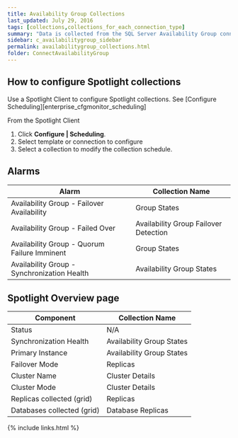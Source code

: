 ```yaml
---
title: Availability Group Collections
last_updated: July 29, 2016
tags: [collections,collections_for_each_connection_type]
summary: "Data is collected from the SQL Server Availability Group connection from the following Spotlight collections."
sidebar: c_availabilitygroup_sidebar
permalink: availabilitygroup_collections.html
folder: ConnectAvailabilityGroup
---
```




 


## How to configure Spotlight collections

Use a Spotlight Client to configure Spotlight collections. See [Configure Scheduling][enterprise_cfgmonitor_scheduling]

From the Spotlight Client

1.  Click **Configure \| Scheduling**.
2.  Select template or connection to configure
3.  Select a collection to modify the collection schedule.


## Alarms

Alarm | Collection Name
------|-----------
Availability Group - Failover Availability | Group States
Availability Group - Failed Over | Availability Group Failover Detection
Availability Group - Quorum Failure Imminent | Group States
Availability Group - Synchronization Health | Availability Group States

## Spotlight Overview page

Component | Collection Name
----------|-----------
Status | N/A   
Synchronization Health | Availability Group States   
Primary Instance | Availability Group States   
Failover Mode | Replicas   
Cluster Name | Cluster Details   
Cluster Mode | Cluster Details   
Replicas collected (grid) | Replicas   
Databases collected (grid) | Database Replicas


{% include links.html %}
